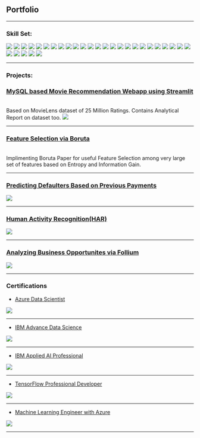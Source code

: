 ## Portfolio

---

### Skill Set:
<img src="https://img.shields.io/badge/Python-FFD43B?style=for-the-badge&logo=python&logoColor=darkgreen" /> <img src="https://img.shields.io/badge/Haskell-5D4F85?style=for-the-badge&logo=haskell&logoColor=white" /> <img src="https://img.shields.io/badge/JavaScript-323330?style=for-the-badge&logo=javascript&logoColor=F7DF1E" /> <img src="https://img.shields.io/badge/json-5E5C5C?style=for-the-badge&logo=json&logoColor=white" /> 
<img src="https://img.shields.io/badge/MySQL-00000F?style=for-the-badge&logo=mysql&logoColor=white" /> <img src="https://img.shields.io/badge/PostgreSQL-316192?style=for-the-badge&logo=postgresql&logoColor=white" /> <img src="https://img.shields.io/badge/Microsoft%20SQL%20Server-CC2927?style=for-the-badge&logo=microsoft%20sql%20server&logoColor=white" /> 
<img src="https://img.shields.io/badge/TensorFlow-FF6F00?style=for-the-badge&logo=TensorFlow&logoColor=white" /> <img src="https://img.shields.io/badge/scikit_learn-F7931E?style=for-the-badge&logo=scikit-learn&logoColor=white" /> <img src="https://img.shields.io/badge/Keras-D00000?style=for-the-badge&logo=Keras&logoColor=white" />
<img src="https://img.shields.io/badge/SciPy-654FF0?style=for-the-badge&logo=SciPy&logoColor=white" /> <img src="https://img.shields.io/badge/OpenCV-27338e?style=for-the-badge&logo=OpenCV&logoColor=white" /> <img src="https://img.shields.io/badge/Jupyter-F37626.svg?&style=for-the-badge&logo=Jupyter&logoColor=white" /> <img src="https://img.shields.io/badge/Pandas-2C2D72?style=for-the-badge&logo=pandas&logoColor=white" /> 
<img src="https://img.shields.io/badge/Numpy-777BB4?style=for-the-badge&logo=numpy&logoColor=white" /> <img src="https://img.shields.io/badge/Plotly-239120?style=for-the-badge&logo=plotly&logoColor=white" /> <img src="https://img.shields.io/badge/PowerBI-F2C811?style=for-the-badge&logo=Power%20BI&logoColor=white" />
<img src="https://img.shields.io/badge/microsoft%20azure-0089D6?style=for-the-badge&logo=microsoft-azure&logoColor=white" /> <img src="https://img.shields.io/badge/Tableau-E97627?style=for-the-badge&logo=Tableau&logoColor=white" /> <img src="https://img.shields.io/badge/Statistics-yellow?style=for-the-badge" /> <img src="https://img.shields.io/badge/Machine%20Learning-blue?style=for-the-badge" /> <img src="https://img.shields.io/badge/IBM%20Watson-gray?style=for-the-badge" />
<img src="https://img.shields.io/badge/Deep%20learning-green?style=for-the-badge" /> <img src="https://img.shields.io/badge/Predictive%20Analytics-red?style=for-the-badge" /> <img src="https://img.shields.io/badge/Data%20Visualization-cyan?style=for-the-badge" /> <img src="https://img.shields.io/badge/Auto%20ML-316192?style=for-the-badge" />
<img src="https://img.shields.io/badge/-SQLAlchemy-blue?style=for-the-badge" /> <img src="https://img.shields.io/badge/-Swarm%20Intelligence-brightgreen?style=for-the-badge" /> <img src="https://img.shields.io/badge/-Unconstrained%20Optimizations-yellowgreen?style=for-the-badge" />
<img src="https://img.shields.io/badge/-Predator%20Prey%20Modelling-lightgrey?style=for-the-badge" />


---

### Projects:


### [MySQL based Movie Recommendation Webapp using Streamlit](https://github.com/SaadMuhammad/movie_db)
<br>
Based on MovieLens dataset of 25 Million Ratings. Contains Analytical Report on dataset too.
<img src="images/mov1.jpg?raw=true"/>

---
### [Feature Selection via Boruta](https://github.com/SaadMuhammad/Feature_Selection_via_Boruta)
<br>
Implimenting Boruta Paper for useful Feature Selection among very large set of features based on Entropy and Information Gain.

---

### [Predicting Defaulters Based on Previous Payments](https://github.com/SaadMuhammad/Azure_Capstone)
<img src="images/Az_1.jpg?raw=true"/>

---
### [Human Activity Recognition(HAR)](https://github.com/SaadMuhammad/IBM-Advance-Data-Science-Capstone)
<img src="images/ds1.jpg?raw=true"/>

---
### [Analyzing Business Opportunites via Follium](https://github.com/SaadMuhammad/IBM-Data-Science-Coursera_Capstone)
<img src="images/ds2.jpg?raw=true"/>

---

### Certifications

- [Azure Data Scientist](https://www.credly.com/badges/e8fef208-163d-4c8f-9f01-e105fd1630a4)
<img src="images/azure.PNG?raw=true"/>

---

- [IBM Advance Data Science](https://www.credly.com/badges/0f7cfffd-e64b-45c1-af40-d5d8f0acdabc)
<img src="images/ibmadv.PNG?raw=true"/>

---

- [IBM Applied AI Professional](https://www.credly.com/badges/ff4ffc2a-f418-4efb-8ff6-113bd53a50e2)
<img src="images/ibmai.PNG?raw=true"/>

---

- [TensorFlow Professional Developer](https://www.coursera.org/account/accomplishments/professional-cert/3MXL5ZTEY8CA)
<img src="images/tensr.PNG?raw=true"/>

---

- [Machine Learning Engineer with Azure](https://example.com/)
<img src="images/msaz.PNG?raw=true"/>

---

